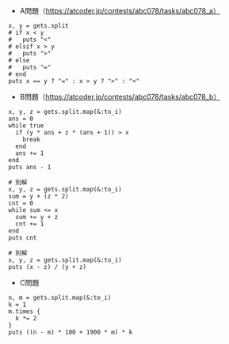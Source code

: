 - A問題（https://atcoder.jp/contests/abc078/tasks/abc078_a）
```
x, y = gets.split
# if x < y
#   puts "<"
# elsif x > y
#   puts ">"
# else
#   puts "="
# end
puts x == y ? "=" : x > y ? ">" : "<"
```

- B問題（https://atcoder.jp/contests/abc078/tasks/abc078_b）
```
x, y, z = gets.split.map(&:to_i)
ans = 0
while true
  if (y * ans + z * (ans + 1)) > x
    break
  end
  ans += 1
end
puts ans - 1

# 別解
x, y, z = gets.split.map(&:to_i)
sum = y + (z * 2)
cnt = 0
while sum <= x
  sum += y + z
  cnt += 1
end
puts cnt

# 別解
x, y, z = gets.split.map(&:to_i)
puts (x - z) / (y + z)
```

- C問題
```
n, m = gets.split.map(&:to_i)
k = 1
m.times {
  k *= 2
}
puts ((n - m) * 100 + 1900 * m) * k
```
